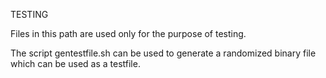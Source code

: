 TESTING

Files in this path are used only for the purpose of testing.

The script gentestfile.sh can be used to generate a randomized binary file which can be used as a testfile.
